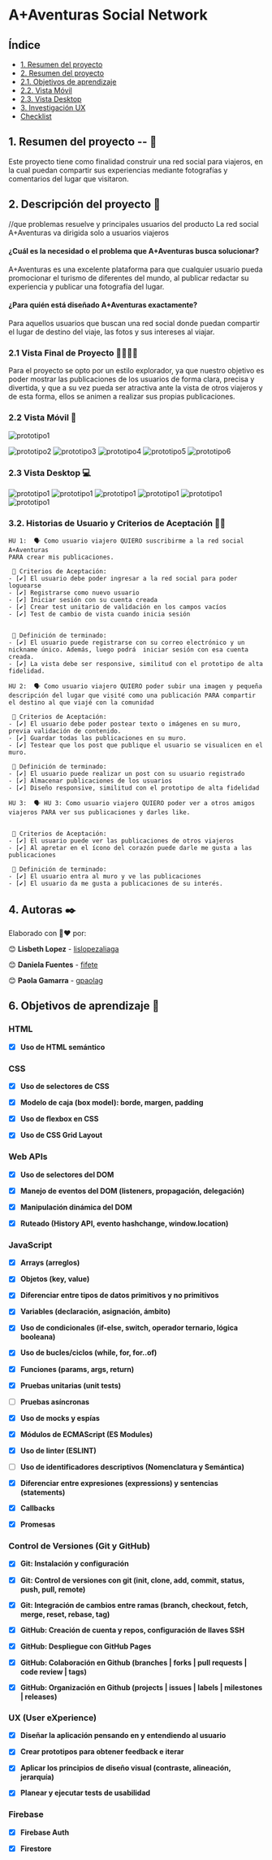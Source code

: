 # A+Aventuras Social Network

## Índice

* [1. Resumen del proyecto](#1-Resumen-del-proyecto)
* [2. Resumen del proyecto](#2-Descripción-del-proyecto)
* [2.1. Objetivos de aprendizaje](#2.1-Vista-Final-de-Proyecto)
* [2.2. Vista Móvil](#2.2-Vista-Móvil)
* [2.3. Vista Desktop](#2.3-Vista-Desktop)
* [3. Investigación UX](#3-Investigación-UX)
* [Checklist](#9-checklist)

## 1. Resumen del proyecto -- 📝

Este proyecto tiene como finalidad construir una red social para viajeros, en la cual puedan compartir sus experiencias mediante fotografías y comentarios del lugar que visitaron. 

## 2. Descripción del proyecto 📎
//que problemas resuelve y principales usuarios del producto
La red social A+Aventuras va dirigida solo a usuarios viajeros

#### ¿Cuál es la necesidad o el problema que A+Aventuras busca solucionar?
A+Aventuras es una excelente plataforma para que cualquier usuario pueda promocionar el turismo de diferentes del mundo, al publicar redactar su experiencia y publicar una fotografía del lugar. 
#### ¿Para quién está diseñado A+Aventuras exactamente?
Para aquellos usuarios que buscan una red social donde puedan compartir el lugar de destino del viaje, las fotos y sus intereses al viajar.

### 2.1 Vista Final de Proyecto 👩🏻‍🎨🎨

Para el proyecto se opto por un estilo explorador, ya que nuestro objetivo es poder mostrar las publicaciones de los usuarios de forma clara, precisa y divertida, y que a su vez pueda ser atractiva ante la vista de otros viajeros y de esta forma, ellos se animen a realizar sus propias publicaciones.
 

### 2.2 Vista Móvil 📲

![prototipo1](https://github.com/elisabethfarfan/LIM018-data-lovers/blob/main/src/img/dise%C3%B1os/dise%C3%B1o-pag-principal.png?raw=true)

![prototipo2](https://github.com/elisabethfarfan/LIM018-data-lovers/blob/main/src/img/dise%C3%B1os/dise%C3%B1o-pag-principal.png?raw=true)
![prototipo3](https://github.com/elisabethfarfan/LIM018-data-lovers/blob/main/src/img/dise%C3%B1os/dise%C3%B1o-pag-principal.png?raw=true)
![prototipo4](https://github.com/elisabethfarfan/LIM018-data-lovers/blob/main/src/img/dise%C3%B1os/dise%C3%B1o-pag-principal.png?raw=true)
![prototipo5](https://github.com/elisabethfarfan/LIM018-data-lovers/blob/main/src/img/dise%C3%B1os/dise%C3%B1o-pag-principal.png?raw=true)
![prototipo6](https://github.com/elisabethfarfan/LIM018-data-lovers/blob/main/src/img/dise%C3%B1os/dise%C3%B1o-pag-principal.png?raw=true)

### 2.3 Vista Desktop  💻

![prototipo1](https://github.com/elisabethfarfan/LIM018-data-lovers/blob/main/src/img/dise%C3%B1os/dise%C3%B1o-pag-principal.png?raw=true)
![prototipo1](https://github.com/elisabethfarfan/LIM018-data-lovers/blob/main/src/img/dise%C3%B1os/dise%C3%B1o-pag-principal.png?raw=true)
![prototipo1](https://github.com/elisabethfarfan/LIM018-data-lovers/blob/main/src/img/dise%C3%B1os/dise%C3%B1o-pag-principal.png?raw=true)
![prototipo1](https://github.com/elisabethfarfan/LIM018-data-lovers/blob/main/src/img/dise%C3%B1os/dise%C3%B1o-pag-principal.png?raw=true)
![prototipo1](https://github.com/elisabethfarfan/LIM018-data-lovers/blob/main/src/img/dise%C3%B1os/dise%C3%B1o-pag-principal.png?raw=true)
![prototipo1](https://github.com/elisabethfarfan/LIM018-data-lovers/blob/main/src/img/dise%C3%B1os/dise%C3%B1o-pag-principal.png?raw=true)

### 3.2. Historias de Usuario y Criterios de Aceptación  📢📝
```
HU 1:  🗣️ Como usuario viajero QUIERO suscribirme a la red social A+Aventuras 
PARA crear mis publicaciones.

 📍 Criterios de Aceptación:
- [✔️] El usuario debe poder ingresar a la red social para poder loguearse
- [✔️] Registrarse como nuevo usuario
- [✔️] Iniciar sesión con su cuenta creada
- [✔️] Crear test unitario de validación en los campos vacíos
- [✔️] Test de cambio de vista cuando inicia sesión


 🏁 Definición de terminado:
- [✔️] El usuario puede registrarse con su correo electrónico y un nickname único. Además, luego podrá  iniciar sesión con esa cuenta creada.
- [✔️] La vista debe ser responsive, similitud con el prototipo de alta fidelidad.

```

```
HU 2:  🗣️ Como usuario viajero QUIERO poder subir una imagen y pequeña descripción del lugar que visité como una publicación PARA compartir el destino al que viajé con la comunidad

 📍 Criterios de Aceptación:
- [✔️] El usuario debe poder postear texto o imágenes en su muro, previa validación de contenido.
- [✔️] Guardar todas las publicaciones en su muro.
- [✔️] Testear que los post que publique el usuario se visualicen en el muro.

 🏁 Definición de terminado:
- [✔️] El usuario puede realizar un post con su usuario registrado
- [✔️] Almacenar publicaciones de los usuarios
- [✔️] Diseño responsive, similitud con el prototipo de alta fidelidad

```

```
HU 3:  🗣️ HU 3: Como usuario viajero QUIERO poder ver a otros amigos viajeros PARA ver sus publicaciones y darles like.


 📍 Criterios de Aceptación:
- [✔️] El usuario puede ver las publicaciones de otros viajeros
- [✔️] Al apretar en el ícono del corazón puede darle me gusta a las publicaciones

 🏁 Definición de terminado:
- [✔️] El usuario entra al muro y ve las publicaciones 
- [✔️] El usuario da me gusta a publicaciones de su interés.

```
## 4. Autoras ✒️
Elaborado con 💛❤️ por:

😊 **Lisbeth Lopez** - [lislopezaliaga](https://github.com/lislopezaliaga)

😊 **Daniela Fuentes** - [fifete](https://github.com/fifete)

😊 **Paola Gamarra** - [gpaolag](https://github.com/gpaolag) 

## 6. Objetivos de aprendizaje 📄
### HTML

- [x] **Uso de HTML semántico**

### CSS

- [x] **Uso de selectores de CSS**

- [x] **Modelo de caja (box model): borde, margen, padding**

- [x] **Uso de flexbox en CSS**

- [x] **Uso de CSS Grid Layout**

### Web APIs

- [x] **Uso de selectores del DOM**

- [x] **Manejo de eventos del DOM (listeners, propagación, delegación)**

- [x] **Manipulación dinámica del DOM**

- [x] **Ruteado (History API, evento hashchange, window.location)**

### JavaScript

- [x] **Arrays (arreglos)**

- [x] **Objetos (key, value)**

- [x] **Diferenciar entre tipos de datos primitivos y no primitivos**

- [x] **Variables (declaración, asignación, ámbito)**

- [x] **Uso de condicionales (if-else, switch, operador ternario, lógica booleana)**

- [x] **Uso de bucles/ciclos (while, for, for..of)**

- [x] **Funciones (params, args, return)**

- [x] **Pruebas unitarias (unit tests)**

- [ ] **Pruebas asíncronas**

- [x] **Uso de mocks y espías**

- [x] **Módulos de ECMAScript (ES Modules)**

- [x] **Uso de linter (ESLINT)**

- [ ] **Uso de identificadores descriptivos (Nomenclatura y Semántica)**

- [x] **Diferenciar entre expresiones (expressions) y sentencias (statements)**

- [x] **Callbacks**

- [x] **Promesas**

### Control de Versiones (Git y GitHub)

- [x] **Git: Instalación y configuración**

- [x] **Git: Control de versiones con git (init, clone, add, commit, status, push, pull, remote)**

- [x] **Git: Integración de cambios entre ramas (branch, checkout, fetch, merge, reset, rebase, tag)**

- [x] **GitHub: Creación de cuenta y repos, configuración de llaves SSH**

- [x] **GitHub: Despliegue con GitHub Pages**

- [x] **GitHub: Colaboración en Github (branches | forks | pull requests | code review | tags)**

- [x] **GitHub: Organización en Github (projects | issues | labels | milestones | releases)**

### UX (User eXperience)

- [x] **Diseñar la aplicación pensando en y entendiendo al usuario**

- [x] **Crear prototipos para obtener feedback e iterar**

- [x] **Aplicar los principios de diseño visual (contraste, alineación, jerarquía)**

- [x] **Planear y ejecutar tests de usabilidad**

### Firebase

- [x] **Firebase Auth**

- [x] **Firestore**




